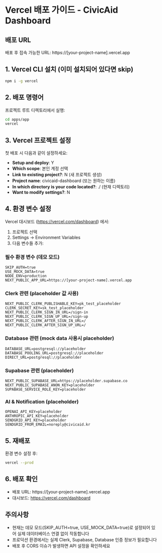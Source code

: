 # Vercel 배포 가이드 - CivicAid Dashboard

## 배포 URL
배포 후 접속 가능한 URL: https://[your-project-name].vercel.app

## 1. Vercel CLI 설치 (이미 설치되어 있다면 skip)
```bash
npm i -g vercel
```

## 2. 배포 명령어
프로젝트 루트 디렉토리에서 실행:

```bash
cd apps/app
vercel
```

## 3. Vercel 프로젝트 설정

첫 배포 시 다음과 같이 설정하세요:

- **Setup and deploy**: Y
- **Which scope**: 본인 계정 선택
- **Link to existing project?**: N (새 프로젝트 생성)
- **Project name**: civicaid-dashboard (또는 원하는 이름)
- **In which directory is your code located?**: ./ (현재 디렉토리)
- **Want to modify settings?**: N

## 4. 환경 변수 설정

Vercel 대시보드 (https://vercel.com/dashboard) 에서:

1. 프로젝트 선택
2. Settings → Environment Variables
3. 다음 변수들 추가:

### 필수 환경 변수 (데모 모드)
```
SKIP_AUTH=true
USE_MOCK_DATA=true
NODE_ENV=production
NEXT_PUBLIC_APP_URL=https://[your-project-name].vercel.app
```

### Clerk 관련 (placeholder 값 사용)
```
NEXT_PUBLIC_CLERK_PUBLISHABLE_KEY=pk_test_placeholder
CLERK_SECRET_KEY=sk_test_placeholder
NEXT_PUBLIC_CLERK_SIGN_IN_URL=/sign-in
NEXT_PUBLIC_CLERK_SIGN_UP_URL=/sign-up
NEXT_PUBLIC_CLERK_AFTER_SIGN_IN_URL=/
NEXT_PUBLIC_CLERK_AFTER_SIGN_UP_URL=/
```

### Database 관련 (mock data 사용시 placeholder)
```
DATABASE_URL=postgresql://placeholder
DATABASE_POOLING_URL=postgresql://placeholder
DIRECT_URL=postgresql://placeholder
```

### Supabase 관련 (placeholder)
```
NEXT_PUBLIC_SUPABASE_URL=https://placeholder.supabase.co
NEXT_PUBLIC_SUPABASE_ANON_KEY=placeholder
SUPABASE_SERVICE_ROLE_KEY=placeholder
```

### AI & Notification (placeholder)
```
OPENAI_API_KEY=placeholder
ANTHROPIC_API_KEY=placeholder
SENDGRID_API_KEY=placeholder
SENDGRID_FROM_EMAIL=noreply@civicaid.kr
```

## 5. 재배포
환경 변수 설정 후:

```bash
vercel --prod
```

## 6. 배포 확인
- 배포 URL: https://[your-project-name].vercel.app
- 대시보드: https://vercel.com/dashboard

## 주의사항
- 현재는 데모 모드(SKIP_AUTH=true, USE_MOCK_DATA=true)로 설정되어 있어 실제 데이터베이스 연결 없이 작동합니다
- 프로덕션 환경에서는 실제 Clerk, Supabase, Database 인증 정보가 필요합니다
- 배포 후 CORS 이슈가 발생하면 API 설정을 확인하세요
